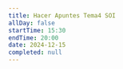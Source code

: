 ```yaml
---
title: Hacer Apuntes Tema4 SOI
allDay: false
startTime: 15:30
endTime: 20:00
date: 2024-12-15
completed: null
---
```

